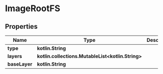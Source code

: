 
# ImageRootFS

## Properties
Name | Type | Description | Notes
------------ | ------------- | ------------- | -------------
**type** | **kotlin.String** |  | 
**layers** | **kotlin.collections.MutableList&lt;kotlin.String&gt;** |  |  [optional]
**baseLayer** | **kotlin.String** |  |  [optional]




